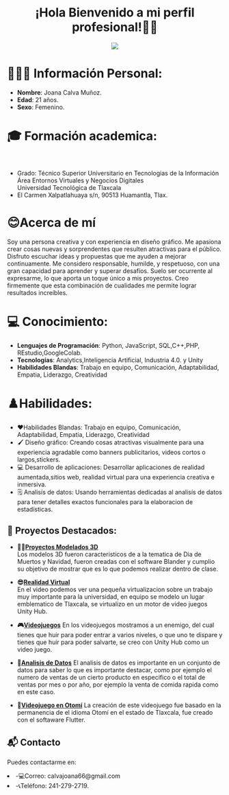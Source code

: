 <div align="center">
    <h1 align="center">¡Hola Bienvenido a mi perfil profesional!👋🏼 </h1>
</div> 
<p align="center"><img src="https://github.com/Joa25/Joana-Calva/blob/main/JOANA%20CALVA%20MU%C3%91OZ.png"/></p>

# 👩🏻‍💼 Información Personal:
- **Nombre**: Joana Calva Muñoz.
- **Edad**: 21 años.
- **Sexo**: Femenino.

# 🎓 Formación academica:
<br>
        <ul>
            <li>Grado: Técnico Superior Universitario en Tecnologias de la Información Área Entornos Virtuales y Negocios Digitales</li>
            Universidad Tecnológica de Tlaxcala
            <li>El Carmen Xalpatlahuaya s/n, 90513 Huamantla, Tlax.</li>
        </ul>
    
# 😊Acerca de mí

Soy una persona creativa y con experiencia en diseño gráfico. Me apasiona crear cosas nuevas y sorprendentes que resulten atractivas para el público. Disfruto escuchar ideas y propuestas que me ayuden a mejorar continuamente.
Me considero responsable, humilde, y respetuoso, con una gran capacidad para aprender y superar desafíos. Suelo ser ocurrente al expresarme, lo que aporta un toque único a mis proyectos. Creo firmemente que esta combinación de cualidades me permite lograr resultados increíbles.

# 💻 Conocimiento:

- **Lenguajes de Programación**: Python, JavaScript, SQL,C++,PHP, REstudio,GoogleColab.
- **Tecnologías**: Analytics,Inteligencia Artificial, Industria 4.0. y Unity
- **Habilidades Blandas**: Trabajo en equipo, Comunicación, Adaptabilidad, Empatia, Liderazgo, Creatividad


# ♟️Habilidades:
- ❤️Habilidades Blandas: Trabajo en equipo, Comunicación, Adaptabilidad, Empatia, Liderazgo, Creatividad
- 🖌️ Diseño gráfico: Creando cosas atractivas visualmente para una experiencia agradable como banners publicitarios, videos cortos o largos,stickers.
- 💻 Desarrollo de aplicaciones: Desarrollar aplicaciones de realidad aumentada,sitios web, realidad virtual para una experiencia creativa e inmersiva.
- 🗒️ Analisís de datos: Usando herramientas dedicadas al analisís de datos para tener detalles exactos funcionales para la elaboracion de estadísticas.


## 🚀 Proyectos Destacados:

- **👩‍💻[Proyectos Modelados 3D](https://drive.google.com/drive/folders/148peTyRtuIWgV0pE9VlB9GuQxaXRqJ4t?usp=sharing)**  
  Los modelos 3D fueron caracteristicos de a la tematica de Dia de Muertos y Navidad, fueron creadas con el software Blander y cumplio su objetivo de mostrar que 
  es lo que podemos realizar dentro de clase.

- **😎[Realidad Virtual](https://drive.google.com/drive/folders/1IJHho1OQ5o9lD0qmmuTUirNjsQnU5r3F?usp=sharing)**  
  En el video podemos ver una pequeña virtualizacion sobre un trabajo muy importante para la universidad, en equipo se modelo un lugar emblematico de Tlaxcala, se 
  virtualizo en un motor de video juegos Unity Hub.
  
 - **🎮[Videojuegos](https://drive.google.com/drive/folders/1XtHBvfIUUkin7MnJOgeVVbiv_W_383Sh?usp=sharing)**
   En los videojuegos mostramos a un enemigo, del cual tienes que huir para poder entrar a varios niveles, o que uno te dispare y tienes que huir para poder 
   salvarte, se creo con Unity Hub como un video juego.

- **📃[Analisis de Datos](https://github.com/Joa25/Joana-Calva/blob/main/analisis%20de%20datos.pdf)**
  El analisis de datos es importante en un conjunto de datos para saber lo que es importante destacar, como por ejemplo el numero de ventas de un cierto producto 
  en especifico o el total de  ventas por mes o por año, por ejemplo la venta de comida rapida como en este caso.
  
- **📃[Videojuego en Otomí](https://drive.google.com/drive/folders/10CZbZN6wSjRNHFoQFI_AWfghxlhI1LHO)**
  La creación de este videojuego fue basado en la permanencia de el idioma Otomí en el estado de Tlaxcala, fue creado con el softaware Flutter.


## 📬 Contacto

Puedes contactarme en:
<li>-💻Correo: calvajoana66@gmail.com</li>
<li>-📞Teléfono: 241-279-2719.</li>

